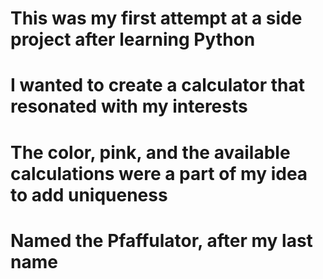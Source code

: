 # This was my first attempt at a side project after learning Python
# I wanted to create a calculator that resonated with my interests
# The color, pink, and the available calculations were a part of my idea to add uniqueness
# Named the Pfaffulator, after my last name
